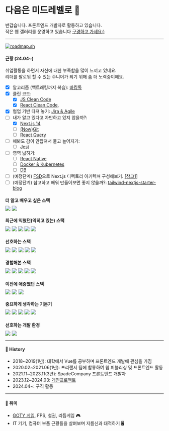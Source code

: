 
<h1>다음은 미드레벨로 🐳</h1>

반갑습니다. 프론트엔드 개발자로 활동하고 있습니다.<br>
작은 웹 갤러리를 운영하고 있습니다 [구경하고 가세요:)](https://kimdongcheol-art.com/)

---
[![roadmap.sh](https://api.roadmap.sh/v1-badge/tall/6603ffbb0331d9b5bedac8f8?variant=dark)](https://roadmap.sh)
#### 근황 (24.04~)
취업활동을 하면서 자신에 대한 부족함을 많이 느끼고 있네요.<br>
리더를 팔로워 할 수 있는 주니어가 되기 위해 좀 더 노력중이에요.<br>
- [x] 알고리즘 (백트래킹까지 복습): [바킹독](https://blog.encrypted.gg/category/%EA%B0%95%EC%A2%8C/%EC%8B%A4%EC%A0%84%20%EC%95%8C%EA%B3%A0%EB%A6%AC%EC%A6%98)
- [x] 클린 코드:
  - [x] [JS Clean Code](https://www.udemy.com/share/105zfE3@1f-gtHzrZnNIJXsJE9AQIT9dkRg2qHscqH8j1gA9wp_wKolUYmTGIYcqB3mlQQYuHA==/)
  - [x] [React Clean Code](https://www.udemy.com/share/10afrk3@xU7njdu5aKeEzUW7v9zFwysUSCycUAtje-6G0t3a9K7HQ6H7v6_DrGiP5ME4wsdRog==/), 
- [x] 협업 기반 다져 놓기: [Jira & Agile](https://www.udemy.com/share/107ssY3@IYsVmVigGJOvKZEje-wq9P9GMzk9ShBEcFwdXXMCgDc22h1AtjcwK1zJqkNW4IZ4eA==/)
- [ ] 내가 알고 있다고 자만하고 있지 않을까?:
  - [x] [Next.js 14](https://www.udemy.com/share/1071i43@9JdjB_WmJFzUB_Qov19AlJbJpYvz-L60KodBA_LI9r5YNR2bTxbqlgtpny64ZvETBQ==/)
  - [ ] [(Now)Git](https://www.udemy.com/course/best-git-github/)
  - [ ] [React Query](https://www.udemy.com/share/1073K63@TjTTzC3W_xNcZTbmFvr26m7b2KVV4PAUgThB4HmvA0cQVlG03bAx0aTDgrUi4e1Vkw==/)
- [ ] 해봐도 감이 안잡혀서 물고 늘어지기:
  - [ ] [Jest](https://www.udemy.com/course/jest-testing-library/learn/lecture/40836616#overview) 
- [ ] 영역 넓히기:
  - [ ] [React Native](https://www.udemy.com/share/1075C43@e_pIajmfb3uMXFoTy3yc6yPnmTb-hfM6OEIcPrTIyF8mWJiQO5eMWc-T78etf6Cw_w==/)
  - [ ] [Docker & Kubernetes](https://www.udemy.com/course/docker-kubernetes-2022/?couponCode=ST16MT70224)
  - [ ] [DB](https://www.udemy.com/course/best-sql-2022/learn/lecture/29096988?start=0#overview)
- [ ] (예정단계) [FSD](https://feature-sliced.design/)으로 Next.js 디렉토리 아키텍쳐 구성해보기. [[참고1]](https://velog.io/@jay/fsd)
- [ ] (예정단계) 참고하고 배워 만들어보면 좋지 않을까?: [tailwind-nextjs-starter-blog
  ](https://github.com/timlrx/tailwind-nextjs-starter-blog) 

#### 더 알고 배우고 싶은 스택
<div style="display: flex; gap: 5px; margin-top: -10px">
    <img src="https://img.shields.io/badge/react_native-41DAFB?style=for-the-badge&logo=react&logoColor=fff">
    <img src="https://img.shields.io/badge/docker-2496ED?style=for-the-badge&logo=docker&logoColor=fff">
</div>

#### 최근에 익혔던(익히고 있는) 스택
<div style="display: flex; gap: 5px; margin-top: -10px">
    <img src="https://img.shields.io/badge/nest.js-E0234E?style=for-the-badge&logo=nestjs&logoColor=fff">
    <span>
        <img src="https://img.shields.io/badge/Jest-C21325?style=flat-square&logo=jest&logoColor=fff">
        <img src="https://img.shields.io/badge/Playwright-2EAD33?style=flat-square&logo=playwright&logoColor=fff">
        <img src="https://img.shields.io/badge/mockserviceworker_2.0-FF6A33?style=flat-squaree&logo=mockserviceworker&logoColor=fff">
        <img src="https://img.shields.io/badge/Cloudflare_Image-F38020?style=flat-squaree&logo=cloudflare&logoColor=fff">
    </span>
</div>

#### 선호하는 스택
<div style="display: flex; gap: 5px; margin-top: -10px">
    <img src="https://img.shields.io/badge/Next.js_14-000?style=for-the-badge&logo=Next.js&logoColor=fff">
    <img src="https://img.shields.io/badge/TypeScript-3178C6?style=for-the-badge&logo=typescript&logoColor=fff">
    <span>
        <img src="https://img.shields.io/badge/Zustand-423e39?style=flat-square">
        <img src="https://img.shields.io/badge/Tanstack Query-FF4154?style=flat-square&logo=reactquery&logoColor=fff">
        <img src="https://img.shields.io/badge/Tailwind_CSS-06B6D4?style=flat-square&logo=tailwindcss&logoColor=fff">
    </span>
</div>

#### 경험해본 스택
<div style="display: flex; gap: 5px; margin-top: -10px">
    <img src="https://img.shields.io/badge/Next.js_13_(app,_page_router)-000?style=for-the-badge&logo=Next.js&logoColor=fff">
    <span>
        <img src="https://img.shields.io/badge/Recoil-36B6E5?style=flat-square&logo=recoil&logoColor=fff">
        <img src="https://img.shields.io/badge/Storybook-FF4785?style=flat-square&logo=storybook&logoColor=fff">
        <img src="https://img.shields.io/badge/CSS_Modules-36B6E5?style=flat-square&logo=cssmodules&logoColor=fff">
        <img src="https://img.shields.io/badge/axios-5A29E4?style=flat-square&logo=axios&logoColor=fff">
    </span>
</div>

#### 이전에 애증했던 스택
<div style="display: flex; gap: 5px; margin-top: -10px">
    <img src="https://img.shields.io/badge/Nuxt.js_2-00DC82?style=for-the-badge&logo=nuxtdotjs&logoColor=fff">
    <img src="https://img.shields.io/badge/vue.js_2-4FC08D?style=for-the-badge&logo=Vue.js&logoColor=fff">
    <span>
        <img src="https://img.shields.io/badge/VueX-4FC08D?style=flat-square">
    </span>
</div>

#### 중요하게 생각하는 기본기
<div style="display: flex; gap: 5px; margin-top: -10px">
    <img src="https://img.shields.io/badge/JavaScript-F7DF1E?style=for-the-badge&logo=javascript&logoColor=fff">
    <span>
        <img src="https://img.shields.io/badge/Sementic HTML5-E34F26?style=flat-square&logo=html5&logoColor=fff">
        <img src="https://img.shields.io/badge/CSS3-1572B6?style=flat-square&logo=css3&logoColor=fff">
        <img src="https://img.shields.io/badge/PostCSS-DD3A0A?style=flat-square&logo=postcss&logoColor=fff">
        <img src="https://img.shields.io/badge/SASS-CC6699?style=flat-square&logo=sass&logoColor=fff">
    </span>
</div>

#### 선호하는 개발 환경
<div style="display: flex; gap: 5px; margin-top: -10px">
    <img src="https://img.shields.io/badge/macOS-000?style=for-the-badge&logo=macOS&logoColor=fff">
    <img src="https://img.shields.io/badge/IntelliJ_IDEA-000?style=for-the-badge&logo=intellijidea&logoColor=fff">
</div>

---
#### 📜 History
- 2018~2019(1년): 대학에서 Vue를 공부하며 프론트엔드 개발에 관심을 가짐
- 2020.02~2021.06(1년): 프리랜서 팀에 합류하여 웹 퍼블리싱 및 프론트엔드 활동
- 2021.11~2023.11(3년): SpadeCompany 프론트엔드 개발자
- 2023.12~2024.03: [개인프로젝트](https://kimdongcheol-art.com/)
- 2024.04~: 구직 활동

---
#### 🤪 취미
- [GOTY 게임](https://namu.wiki/w/Game%20of%20the%20Year/%EB%AA%A9%EB%A1%9D), FPS, 철권, 리듬게임 🎮
- IT 기기, 컴퓨터 부품 근황들을 살펴보며 지름신과 대적하기 🖥️



